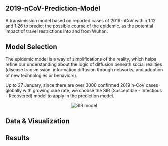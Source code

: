 ## 2019-nCoV-Prediction-Model
A transimission model based on reported cases of 2019-nCoV within 1.12 and 1.26 to predict the possible course of the epidemic, as the potential impact of travel restrictions into and from Wuhan.

## Model Selection
The epidemic model is a way of simplifications of the reality, which helps refine our understanding about the logic of diffusion beneath social realities (disease transmission, information diffusion through networks, and adoption of new technologies or behaviors). 

Up to 27 January, since there are over 3000 confirmed 2019 n-CoV cases globally with growing cure rate, we choose the SIR (Susceptible - Infectious - Recovered) model to apply in the prediction model.
<p align="center">
  <img src="https://institutefordiseasemodeling.github.io/Documentation/general/_images/SIR-SIRS.png" alt="SIR model"/>
</p>

## Data & Visualization

## Results
